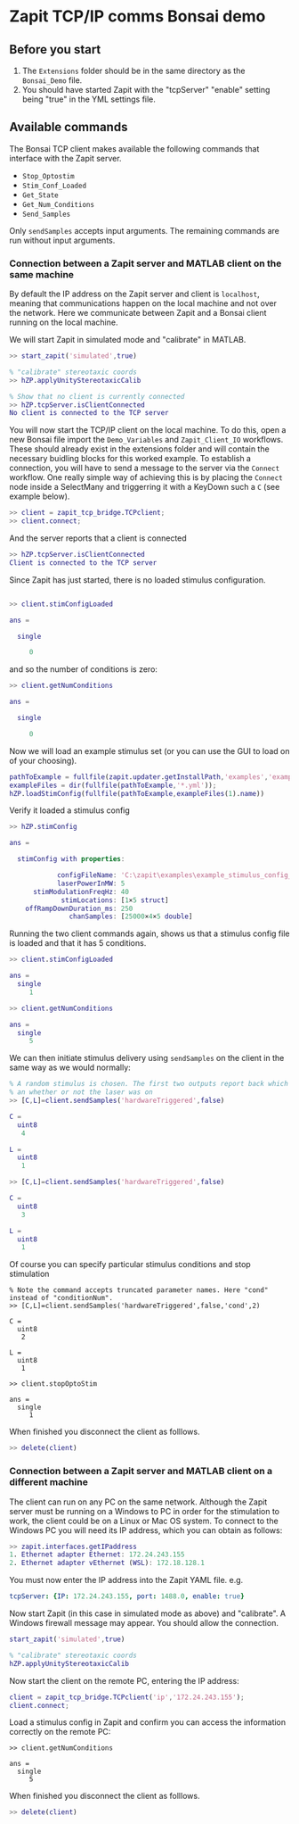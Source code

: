 # Zapit TCP/IP comms Bonsai demo 

## Before you start
1. The `Extensions` folder should be in the same directory as the `Bonsai_Demo` file.
2. You should have started Zapit with the "tcpServer" "enable" setting being "true" in the YML settings file.

## Available commands 
The Bonsai TCP client makes available the following commands that interface with the Zapit server. 

* `Stop_Optostim`
* `Stim_Conf_Loaded`
* `Get_State`
* `Get_Num_Conditions`
* `Send_Samples`

Only `sendSamples` accepts input arguments. 
The remaining commands are run without input arguments.


### Connection between a Zapit server and MATLAB client on the same machine
By default the IP address on the Zapit server and client is `localhost`, meaning that communications happen on the local machine and not over the network. 
Here we communicate between Zapit and a Bonsai client running on the local machine. 

We will start Zapit in simulated mode and "calibrate" in MATLAB.

```matlab
>> start_zapit('simulated',true)

% "calibrate" stereotaxic coords
>> hZP.applyUnityStereotaxicCalib

% Show that no client is currently connected
>> hZP.tcpServer.isClientConnected
No client is connected to the TCP server
```


You will now start the TCP/IP client on the local machine. 
To do this, open a new Bonsai file import the `Demo_Variables` and `Zapit_Client_IO` workflows.
These should already exist in the extensions folder and will contain the necessary buidling blocks for this worked example.
To establish a connection, you will have to send a message to the server via the `Connect` workflow. One really simple way of achieving this is by placing the `Connect` node inside a SelectMany and triggerring it with a KeyDown such a `C` (see example below).

```matlab
>> client = zapit_tcp_bridge.TCPclient;
>> client.connect;
```

And the server reports that a client is connected
```matlab
>> hZP.tcpServer.isClientConnected
Client is connected to the TCP server
```

Since Zapit has just started, there is no loaded stimulus configuration. 

```matlab

>> client.stimConfigLoaded

ans =

  single

     0
```

and so the number of conditions is zero:
```matlab
>> client.getNumConditions

ans =

  single

     0
```


Now we will load an example stimulus set (or you can use the GUI to load on of your choosing).
```matlab
pathToExample = fullfile(zapit.updater.getInstallPath,'examples','example_stimulus_config_files');
exampleFiles = dir(fullfile(pathToExample,'*.yml'));
hZP.loadStimConfig(fullfile(pathToExample,exampleFiles(1).name))
```

Verify it loaded a stimulus config
```matlab
>> hZP.stimConfig

ans = 

  stimConfig with properties:

            configFileName: 'C:\zapit\examples\example_stimulus_config_files\uniAndBilateral_5_conditions.yml'
            laserPowerInMW: 5
      stimModulationFreqHz: 40
             stimLocations: [1×5 struct]
    offRampDownDuration_ms: 250
               chanSamples: [25000×4×5 double]
```

Running the two client commands again, shows us that a stimulus config file is loaded and that it has 5 conditions.

```matlab
>> client.stimConfigLoaded

ans =
  single
     1

>> client.getNumConditions

ans =
  single
     5
```


We can then initiate stimulus delivery using `sendSamples` on the client in the same way
as we would normally:
```matlab
% A random stimulus is chosen. The first two outputs report back which stimulus was presented
% an whether or not the laser was on
>> [C,L]=client.sendSamples('hardwareTriggered',false)

C =
  uint8
   4

L =
  uint8
   1

>> [C,L]=client.sendSamples('hardwareTriggered',false)

C =
  uint8
   3

L =
  uint8
   1

```

Of course you can specify particular stimulus conditions and stop stimulation
```
% Note the command accepts truncated parameter names. Here "cond" instead of "conditionNum".
>> [C,L]=client.sendSamples('hardwareTriggered',false,'cond',2)

C =
  uint8
   2

L =
  uint8
   1

>> client.stopOptoStim

ans =
  single
     1
```

When finished you disconnect the client as folllows.
```matlab
>> delete(client)
```


### Connection between a Zapit server and MATLAB client on a different machine
The client can run on any PC on the same network. 
Although the Zapit server must be running on a Windows to PC in order for the stimulation to work, the client could be on a Linux or Mac OS system. 
To connect to the Windows PC you will need its IP address, which you can obtain as follows:

```matlab
>> zapit.interfaces.getIPaddress
1. Ethernet adapter Ethernet: 172.24.243.155
2. Ethernet adapter vEthernet (WSL): 172.18.128.1
```

You must now enter the IP address into the Zapit YAML file. e.g.

```yaml
tcpServer: {IP: 172.24.243.155, port: 1488.0, enable: true}
```

Now start Zapit (in this case in simulated mode as above) and "calibrate".
A Windows firewall message may appear. 
You should allow the connection.

```matlab
start_zapit('simulated',true)

% "calibrate" stereotaxic coords
hZP.applyUnityStereotaxicCalib
```

Now start the client on the remote PC, entering the IP address:

```matlab
client = zapit_tcp_bridge.TCPclient('ip','172.24.243.155');
client.connect;
```

Load a stimulus config in Zapit and confirm you can access the information correctly on the remote PC:
```
>> client.getNumConditions

ans =
  single
     5
```


When finished you disconnect the client as folllows.
```matlab
>> delete(client)
```

